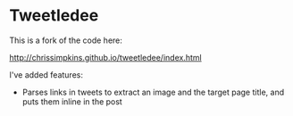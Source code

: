 # Tweetledee
This is a fork of the code here:

http://chrissimpkins.github.io/tweetledee/index.html

I've added features:
- Parses links in tweets to extract an image and the target page title, and puts
  them inline in the post
